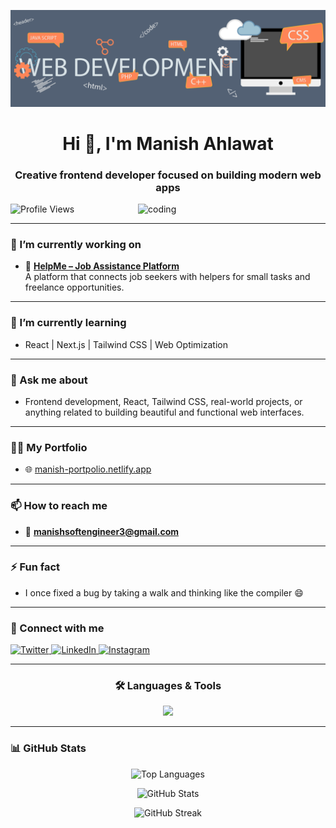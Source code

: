 ![logo](https://github.com/Manish-pro854/Manish-pro854/blob/main/banner.gif)

<h1 align="center">Hi 👋, I'm Manish Ahlawat</h1>
<h3 align="center">Creative frontend developer focused on building modern web apps</h3>

<img align="right" alt="coding" width="300" src="https://camo.githubusercontent.com/4d9f5ecceb711eec6e2018f38a5677dc657c9738d4a65ba3b928c41c0a45b439/68747470733a2f2f6d69726f2e6d656469756d2e636f6d2f6d61782f313336302f302a37513379765349765f7430696f4a2d5a2e676966" />

<p align="left"> 
  <img src="https://komarev.com/ghpvc/?username=manish-pro854&label=Profile%20views&color=0e75b6&style=flat" alt="Profile Views" /> 
</p>

---

### 🔭 I’m currently working on

- 🚀 [**HelpMe – Job Assistance Platform**](https://help-mee.netlify.app)  
  A platform that connects job seekers with helpers for small tasks and freelance opportunities.

---

### 🌱 I’m currently learning

- React | Next.js | Tailwind CSS | Web Optimization

---

### 💬 Ask me about

- Frontend development, React, Tailwind CSS, real-world projects, or anything related to building beautiful and functional web interfaces.

---

### 👨‍💻 My Portfolio

- 🌐 [manish-portpolio.netlify.app](http://manish-portpolio.netlify.app)

---

### 📫 How to reach me

- 📩 **manishsoftengineer3@gmail.com**

---

### ⚡ Fun fact

- I once fixed a bug by taking a walk and thinking like the compiler 😄

---

### 🤝 Connect with me

<p align="left">
  <a href="https://twitter.com/manishsoftengg" target="_blank">
    <img src="https://raw.githubusercontent.com/rahuldkjain/github-profile-readme-generator/master/src/images/icons/Social/twitter.svg" alt="Twitter" height="30" width="40" />
  </a>
  <a href="https://linkedin.com/in/manish-ahlawat-16514925a" target="_blank">
    <img src="https://raw.githubusercontent.com/rahuldkjain/github-profile-readme-generator/master/src/images/icons/Social/linked-in-alt.svg" alt="LinkedIn" height="30" width="40" />
  </a>
  <a href="https://instagram.com/minku_ahlawat" target="_blank">
    <img src="https://raw.githubusercontent.com/rahuldkjain/github-profile-readme-generator/master/src/images/icons/Social/instagram.svg" alt="Instagram" height="30" width="40" />
  </a>
</p>

---

<h3 align="center">🛠️ Languages & Tools</h3>

<p align="center">
  <img src="https://skillicons.dev/icons?i=html,css,js,react,nextjs,tailwind,redux,bootstrap,git,github,vscode,figma,framer" />
</p>

---

### 📊 GitHub Stats

<p align="center">
  <img src="https://github-readme-stats.vercel.app/api/top-langs?username=manish-pro854&show_icons=true&locale=en&layout=compact" alt="Top Languages" />
</p>

<p align="center">
  <img src="https://github-readme-stats.vercel.app/api?username=manish-pro854&show_icons=true&locale=en" alt="GitHub Stats" />
</p>

<p align="center">
  <img src="https://github-readme-streak-stats.herokuapp.com/?user=manish-pro854" alt="GitHub Streak" />
</p>

